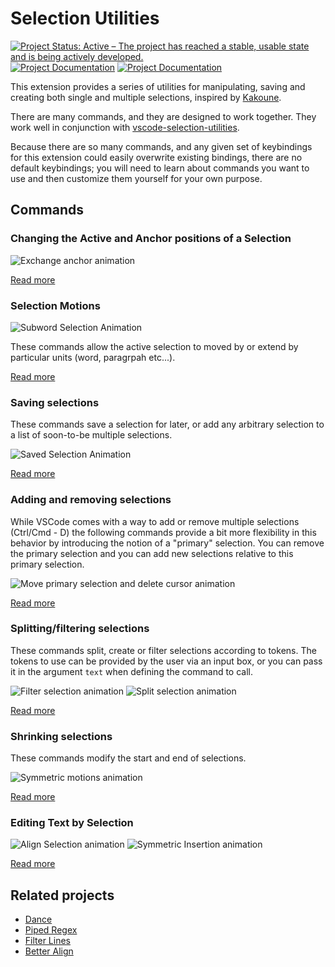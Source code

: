 # Selection Utilities

[![Project Status: Active – The project has reached a stable, usable state and is being actively developed.](https://img.shields.io/badge/Project%20Status-Active-green)](https://www.repostatus.org/#active)
[![Project Documentation](https://img.shields.io/badge/docs-stable-blue)](https://haberdashpi.github.io/vscode-selection-utilities/stable/README.html)
[![Project Documentation](https://img.shields.io/badge/docs-dev-blue)](https://haberdashpi.github.io/vscode-selection-utilities/dev/README.html)

This extension provides a series of utilities for manipulating, saving and creating both single and
multiple selections, inspired by [Kakoune](http://kakoune.org/).

There are many commands, and they are designed to work together. They work well in conjunction with
[vscode-selection-utilities](https://github.com/haberdashPI/vscode-selection-utilities).

Because there are so many commands, and any given set of keybindings for this
extension could easily overwrite existing bindings, there are no default
keybindings; you will need to learn about commands you want to use and then
customize them yourself for your own purpose.

## Commands

### Changing the Active and Anchor positions of a Selection

![Exchange anchor animation](./docs/images/exchange_anchor.gif)

[Read more](https://haberdashpi.github.io/vscode-selection-utilities/stable/exchange.html)

### Selection Motions

![Subword Selection Animation](./docs/images/subword_select.gif)

These commands allow the active selection to moved by or extend by particular units (word,
paragrpah etc...).

[Read more](https://haberdashpi.github.io/vscode-selection-utilities/stable/motions.html)

### Saving selections

These commands save a selection for later, or add any arbitrary selection to a list of
soon-to-be multiple selections. 

![Saved Selection Animation](./docs/images/save_selection.gif)

[Read more](https://haberdashpi.github.io/vscode-selection-utilities/stable/saving.html)

### Adding and removing selections

While VSCode comes with a way to add or remove multiple selections (Ctrl/Cmd - D) the
following commands provide a bit more flexibility in this behavior by introducing the notion
of a "primary" selection. You can remove the primary selection and you can add new
selections relative to this primary selection.

![Move primary selection and delete cursor animation](./docs/images/move_primary_and_delete_cursor.gif)

[Read more](https://haberdashpi.github.io/vscode-selection-utilities/stable/primary.html)

### Splitting/filtering selections

These commands split, create or filter selections according to tokens. The tokens to use can be provided by the user via an input box, or you can pass it in the argument `text` when defining the command to call.

![Filter selection animation](./docs/images/filter_selections_by.gif)
![Split selection animation](./docs/images/split_selection_by.gif)


[Read more](https://haberdashpi.github.io/vscode-selection-utilities/stable/split_filter.html)

### Shrinking selections

These commands modify the start and end of selections.

![Symmetric motions animation](./docs/images/symmetric_motion.gif)

[Read more](https://haberdashpi.github.io/vscode-selection-utilities/stable/shrink.html)

### Editing Text by Selection

![Align Selection animation](./docs/images/align_selections.gif)
![Symmetric Insertion animation](./docs/images/symmetric_insertion.gif)

[Read more](https://haberdashpi.github.io/vscode-selection-utilities/stable/edit_text.html)

## Related projects

- [Dance](https://github.com/71/dance)
- [Piped Regex](https://github.com/akashsaluja/piped-regex-vscode)
- [Filter Lines](https://github.com/everettjf/vscode-filter-line)
- [Better Align](https://github.com/WarWithinMe/better-align)